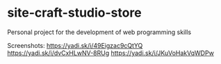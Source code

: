 # site-craft-studio-store
Personal project for the development of web programming skills

Screenshots: https://yadi.sk/i/49Eigzac9cQtYQ https://yadi.sk/i/dvCxHLwNV-8RUg https://yadi.sk/i/JKuVoHakVqWDPw
